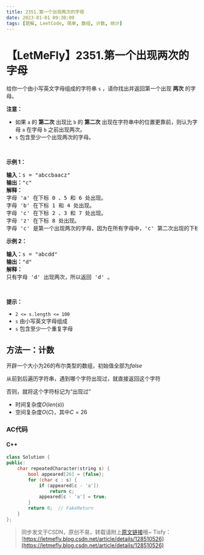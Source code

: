 ```yaml
---
title: 2351.第一个出现两次的字母
date: 2023-01-01 09:30:09
tags: [题解, LeetCode, 简单, 数组, 计数, 统计]
---
```


# 【LetMeFly】2351.第一个出现两次的字母

<p>给你一个由小写英文字母组成的字符串 <code>s</code> ，请你找出并返回第一个出现 <strong>两次</strong> 的字母。</p>

<p><strong>注意：</strong></p>

<ul>
	<li>如果 <code>a</code> 的 <strong>第二次</strong> 出现比 <code>b</code> 的 <strong>第二次</strong> 出现在字符串中的位置更靠前，则认为字母 <code>a</code> 在字母 <code>b</code> 之前出现两次。</li>
	<li><code>s</code> 包含至少一个出现两次的字母。</li>
</ul>

<p>&nbsp;</p>

<p><strong>示例 1：</strong></p>

<pre><strong>输入：</strong>s = "abccbaacz"
<strong>输出：</strong>"c"
<strong>解释：</strong>
字母 'a' 在下标 0 、5 和 6 处出现。
字母 'b' 在下标 1 和 4 处出现。
字母 'c' 在下标 2 、3 和 7 处出现。
字母 'z' 在下标 8 处出现。
字母 'c' 是第一个出现两次的字母，因为在所有字母中，'c' 第二次出现的下标是最小的。
</pre>

<p><strong>示例 2：</strong></p>

<pre><strong>输入：</strong>s = "abcdd"
<strong>输出：</strong>"d"
<strong>解释：</strong>
只有字母 'd' 出现两次，所以返回 'd' 。
</pre>

<p>&nbsp;</p>

<p><strong>提示：</strong></p>

<ul>
	<li><code>2 &lt;= s.length &lt;= 100</code></li>
	<li><code>s</code> 由小写英文字母组成</li>
	<li><code>s</code> 包含至少一个重复字母</li>
</ul>


    
## 方法一：计数

开辟一个大小为$26$的布尔类型的数组，初始值全部为$false$

从前到后遍历字符串，遇到哪个字符出现过，就直接返回这个字符

否则，就将这个字符标记为“出现过”

+ 时间复杂度$O(len(s))$
+ 空间复杂度$O(C)$，其中$C=26$

### AC代码

#### C++

```cpp
class Solution {
public:
    char repeatedCharacter(string s) {
        bool appeared[26] = {false};
        for (char c : s) {
            if (appeared[c - 'a'])
                return c;
            appeared[c - 'a'] = true;
        }
        return 0;  // FakeReturn
    }
};
```

> 同步发文于CSDN，原创不易，转载请附上[原文链接](https://leetcode.letmefly.xyz/2023/01/01/2351.%E7%AC%AC%E4%B8%80%E4%B8%AA%E5%87%BA%E7%8E%B0%E4%B8%A4%E6%AC%A1%E7%9A%84%E5%AD%97%E6%AF%8D/)哦~
> Tisfy：[https://letmefly.blog.csdn.net/article/details/128510526](https://letmefly.blog.csdn.net/article/details/128510526)
